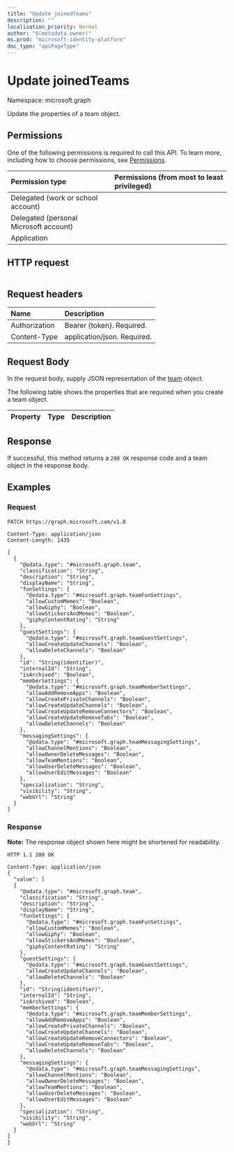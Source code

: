 ```yaml
---
title: "Update joinedTeams"
description: ""
localization_priority: Normal
author: "$(metadata.owner)"
ms.prod: "microsoft-identity-platform"
doc_type: "apiPageType"
---
```


# Update joinedTeams

Namespace: microsoft.graph

Update the properties of a team object.

## Permissions

One of the following permissions is required to call this API. To learn more, including how to choose permissions, see [Permissions](/graph/permissions-reference).

| Permission type                        | Permissions (from most to least privileged) |
| :------------------------------------- | :------------------------------------------ |
| Delegated (work or school account)     |                                             |
| Delegated (personal Microsoft account) |                                             |
| Application                            |                                             |

## HTTP request

<!-- {
  "blockType": "ignored"
}
-->

```http

```

## Request headers

| Name          | Description                 |
| :------------ | :-------------------------- |
| Authorization | Bearer {token}. Required.   |
| Content-Type  | application/json. Required. |

## Request Body

In the request body, supply JSON representation of the [team](../resources/-team.md) object.

<!-- Actions and Functions -->

<!-- CRUD Methods -->

The following table shows the properties that are required when you create a team object.

| Property | Type | Description |
| :------- | :--- | :---------- |

## Response

If successful, this method returns a `200 OK` response code and a team object in the response body.

## Examples

### Request

<!-- {
  "blockType": "request",
  "name": "update_joinedteams"
}
-->

```http
PATCH https://graph.microsoft.com/v1.0

Content-Type: application/json
Content-Length: 1435

[
  {
    "@odata.type": "#microsoft.graph.team",
    "classification": "String",
    "description": "String",
    "displayName": "String",
    "funSettings": {
      "@odata.type": "#microsoft.graph.teamFunSettings",
      "allowCustomMemes": "Boolean",
      "allowGiphy": "Boolean",
      "allowStickersAndMemes": "Boolean",
      "giphyContentRating": "String"
    },
    "guestSettings": {
      "@odata.type": "#microsoft.graph.teamGuestSettings",
      "allowCreateUpdateChannels": "Boolean",
      "allowDeleteChannels": "Boolean"
    },
    "id": "String(identifier)",
    "internalId": "String",
    "isArchived": "Boolean",
    "memberSettings": {
      "@odata.type": "#microsoft.graph.teamMemberSettings",
      "allowAddRemoveApps": "Boolean",
      "allowCreatePrivateChannels": "Boolean",
      "allowCreateUpdateChannels": "Boolean",
      "allowCreateUpdateRemoveConnectors": "Boolean",
      "allowCreateUpdateRemoveTabs": "Boolean",
      "allowDeleteChannels": "Boolean"
    },
    "messagingSettings": {
      "@odata.type": "#microsoft.graph.teamMessagingSettings",
      "allowChannelMentions": "Boolean",
      "allowOwnerDeleteMessages": "Boolean",
      "allowTeamMentions": "Boolean",
      "allowUserDeleteMessages": "Boolean",
      "allowUserEditMessages": "Boolean"
    },
    "specialization": "String",
    "visibility": "String",
    "webUrl": "String"
  }
]

```

### Response

**Note:** The response object shown here might be shortened for readability.

<!-- {
  "blockType": "response",
  "truncated": true,
  "@odata.type": "$(this.ReturnTypeFullName)"
}
-->

```http
HTTP 1.1 200 OK

Content-Type: application/json
{
  "value": [
  {
    "@odata.type": "#microsoft.graph.team",
    "classification": "String",
    "description": "String",
    "displayName": "String",
    "funSettings": {
      "@odata.type": "#microsoft.graph.teamFunSettings",
      "allowCustomMemes": "Boolean",
      "allowGiphy": "Boolean",
      "allowStickersAndMemes": "Boolean",
      "giphyContentRating": "String"
    },
    "guestSettings": {
      "@odata.type": "#microsoft.graph.teamGuestSettings",
      "allowCreateUpdateChannels": "Boolean",
      "allowDeleteChannels": "Boolean"
    },
    "id": "String(identifier)",
    "internalId": "String",
    "isArchived": "Boolean",
    "memberSettings": {
      "@odata.type": "#microsoft.graph.teamMemberSettings",
      "allowAddRemoveApps": "Boolean",
      "allowCreatePrivateChannels": "Boolean",
      "allowCreateUpdateChannels": "Boolean",
      "allowCreateUpdateRemoveConnectors": "Boolean",
      "allowCreateUpdateRemoveTabs": "Boolean",
      "allowDeleteChannels": "Boolean"
    },
    "messagingSettings": {
      "@odata.type": "#microsoft.graph.teamMessagingSettings",
      "allowChannelMentions": "Boolean",
      "allowOwnerDeleteMessages": "Boolean",
      "allowTeamMentions": "Boolean",
      "allowUserDeleteMessages": "Boolean",
      "allowUserEditMessages": "Boolean"
    },
    "specialization": "String",
    "visibility": "String",
    "webUrl": "String"
  }
]
}

```
